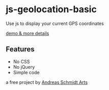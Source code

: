# js-geolocation-basic
Use js to display your current GPS coordinates

[demo & more details](https://theartsblog.de/geolocation-api-mit-javascript-gps-koordinaten-ermitteln/)


## Features

* No CSS
* No jQuery
* Simple code

a free project by [Andreas Schmidt Arts](https://www.andreas-schmidt-arts.de/webdesigner-augsburg/)
